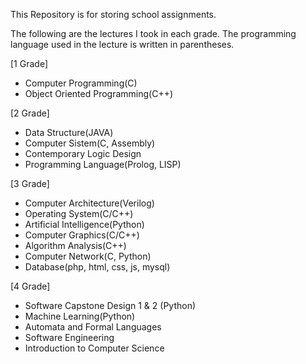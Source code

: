 This Repository is for storing school assignments.


The following are the lectures I took in each grade.
The programming language used in the lecture is written in parentheses.

[1 Grade]
- Computer Programming(C)
- Object Oriented Programming(C++)
 
[2 Grade]
- Data Structure(JAVA)
- Computer Sistem(C, Assembly)
- Contemporary Logic Design
- Programming Language(Prolog, LISP)

[3 Grade]
- Computer Architecture(Verilog)
- Operating System(C/C++)
- Artificial Intelligence(Python)
- Computer Graphics(C/C++)
- Algorithm Analysis(C++)
- Computer Network(C, Python)
- Database(php, html, css, js, mysql)

[4 Grade]
- Software Capstone Design 1 & 2 (Python)
- Machine Learning(Python)
- Automata and Formal Languages
- Software Engineering
- Introduction to Computer Science
